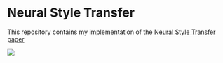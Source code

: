 # Neural Style Transfer
This repository contains my implementation of the [Neural Style Transfer paper](https://www.cv-foundation.org/openaccess/content_cvpr_2016/papers/Gatys_Image_Style_Transfer_CVPR_2016_paper.pdf)


![](https://github.com/iamkzntsv/neural-style-transfer/blob/main/nst_gif.gif)
